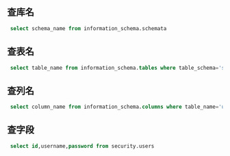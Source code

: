 ## 查库名
```sql
 select schema_name from information_schema.schemata
```
## 查表名
```sql
 select table_name from information_schema.tables where table_schema='security'
```
## 查列名
```sql
 select column_name from information_schema.columns where table_name='users'
```
## 查字段
```sql
 select id,username,password from security.users
```